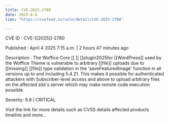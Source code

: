 ```yaml
---
title: CVE-2025-2780
date: 2025-4-4
lien: "https://cvefeed.io/vuln/detail/CVE-2025-2780"

---
```


CVE ID : CVE-[[2025]]-2780

Published :  April 4
2025
7:15 a.m. | 2 hours
47 minutes ago

Description : The Woffice Core  [[ [[ [[plugin2025for  [[WordPress]]
used by the Woffice Theme
is vulnerable to arbitrary  [[file]] uploads due to  [[missing]]  [[file]] type validation in the 'saveFeaturedImage' function in all versions up to
and including
5.4.21. This makes it possible for authenticated attackers
with Subscriber-level access and above
to upload arbitrary files on the affected site's server which may make remote code execution possible.

Severity: 9.8 | CRITICAL

Visit the link for more details
such as CVSS details
affected products
timeline
and more...
